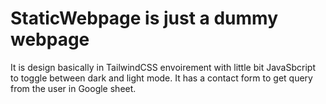 # StaticWebpage is just a dummy webpage
It is design basically in TailwindCSS envoirement with little bit JavaSbcript to toggle between dark and light mode.
It has a contact form to get query from the user in Google sheet.  
